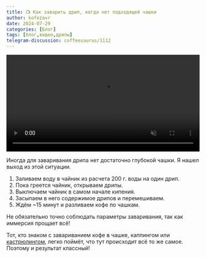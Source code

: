 ```yaml
---
title: 📺 Как заварить дрип, когда нет подходящей чашки
author: kofezavr
date: 2024-07-29
categories: [Блог]
tags: [блог,видео,дрипы]
telegram-discussion: coffeesaurus/1112
--- 
```

<video width="100%" preload="auto" muted controls><source src="/assets/img/posts/24/07/easydrip.mp4" type="video/mp4"/></video>

Иногда для заваривания дрипа нет достаточно глубокой чашки. Я нашел выход из этой ситуации.

1. Заливаем воду в чайник из расчета 200 г. воды на один дрип. 
2. Пока греется чайник, открываем дрипы. 
3. Выключаем чайник в самом начале кипения. 
4. Засыпаем в него содержимое дрипов и перемешиваем. 
5. Ждём ~15 минут и разливаем кофе по чашкам. 

Не обязательно точно соблюдать параметры заваривания, так как иммерсия прощает всё!

Тот, кто знаком с завариванием кофе в чашке, каппингом или [кастрюлингом](https://t.me/coffeesaurus/1002), легко поймёт, что тут происходит всё то же самое. Поэтому и результат классный!